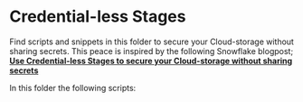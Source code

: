 # Credential-less Stages

Find scripts and snippets in this folder to secure your Cloud-storage without sharing secrets. This peace is inspired by the following Snowflake blogpost; [**Use Credential-less Stages to secure your Cloud-storage without sharing secrets**](https://www.snowflake.com/blog/use-credential-less-stages-to-secure-your-cloud-storage-without-sharing-secrets/)

In this folder the following scripts:

